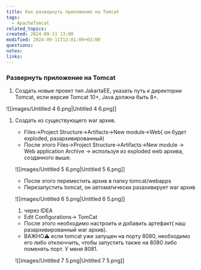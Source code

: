 ```yaml
---
title: Как развернуть приложение на Tomcat
tags:
  - ApacheTomcat
related_topics: 
created: 2024-09-11 13:00
modified: 2024-09-11T13:01:09+03:00
questions: 
notes: 
links: 
---
```

### Развернуть приложение на Tomcat

1. Создать новые проект тип JakartaEE, указать путь к директории Tomcat, если версия Tomcat 10+, Java должна быть 8+.

![[images/Untitled 4 6.png|Untitled 4 6.png]]

  

1. Создать из существующего war архив.
    
    - Files→Project Structure→Artifacts→New module→Web( он будет exploded, разархивированный)
    - После этого Files→Project Structure→Artifacts→New module → Web application Archive → используя из exploded web архива, созданного выше.
    
    ![[images/Untitled 5 6.png|Untitled 5 6.png]]
    
    - После этого переместить архив в папку tomcat/webapps
    - Перезапустить tomcat, он автоматически разахивирует war архив
    
    ![[images/Untitled 6 5.png|Untitled 6 5.png]]
    
      
    
    1. через IDEA
    
    - Edit Configurations→ TomCat
    - После этого необходимо настроить и добавить артефакт( наш разархивированный war архив).
    - ВАЖНО⚠️ если tomcat уже запущен на порту 8080, необходимо его либо отключчить, чтобы запустить также на 8080 либо поменять порт. У меня 8081.
    
    ![[images/Untitled 7 5.png|Untitled 7 5.png]]
    
      
    